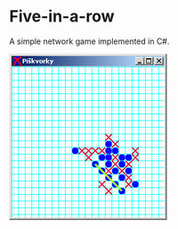 # Five-in-a-row

A simple network game implemented in C#.

![Screenshot of the game](web/piskvorky.png "Screenshot")
